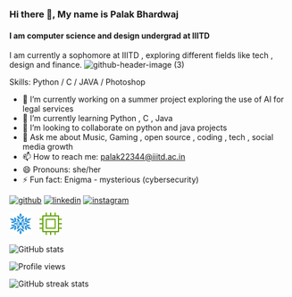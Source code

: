 ### Hi there 👋, My name is Palak Bhardwaj
#### I am computer science and design undergrad at IIITD 
I am currently a sophomore at IIITD , exploring different fields like tech , design and finance.
![github-header-image (3)](https://github.com/palak-b19/palak-b19/assets/119069053/369173c3-42a5-47c9-b37f-cad9deb2ac1c)



Skills: Python / C / JAVA / Photoshop

- 🔭 I’m currently working on a summer project exploring the use of AI for legal services  
- 🌱 I’m currently learning Python , C , Java 
- 👯 I’m looking to collaborate on python and java projects 
- 💬 Ask me about Music, Gaming , open source , coding , tech , social media growth 
- 📫 How to reach me: palak22344@iiitd.ac.in 
- 😄 Pronouns: she/her 
- ⚡ Fun fact: Enigma - mysterious (cybersecurity) 


[<img src='https://cdn.jsdelivr.net/npm/simple-icons@3.0.1/icons/github.svg' alt='github' height='40'>](https://github.com/palak-b19)  [<img src='https://cdn.jsdelivr.net/npm/simple-icons@3.0.1/icons/linkedin.svg' alt='linkedin' height='40'>](https://www.linkedin.com/in/palak-bhardwaj-b28631246/)  [<img src='https://cdn.jsdelivr.net/npm/simple-icons@3.0.1/icons/instagram.svg' alt='instagram' height='40'>](https://www.instagram.com/palakb19/)  

<a href='https://archiveprogram.github.com/'><img src='https://raw.githubusercontent.com/acervenky/animated-github-badges/master/assets/acbadge.gif' width='40' height='40'></a> <a href='https://docs.github.com/en/developers'><img src='https://raw.githubusercontent.com/acervenky/animated-github-badges/master/assets/devbadge.gif' width='40' height='40'></a> 

![GitHub stats](https://github-readme-stats.vercel.app/api?username=palak-b19&show_icons=true)  




![Profile views](https://gpvc.arturio.dev/palak-b19)  

![GitHub streak stats](https://streak-stats.demolab.com/?user=palak-b19)  

